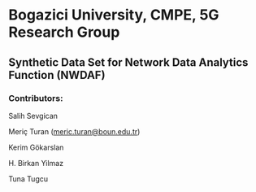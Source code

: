 # Bogazici University, CMPE,  5G Research Group

## Synthetic Data Set for Network Data Analytics Function (NWDAF)

### Contributors: 

Salih Sevgican

Meriç Turan (meric.turan@boun.edu.tr)

Kerim Gökarslan

H. Birkan Yilmaz

Tuna Tugcu
